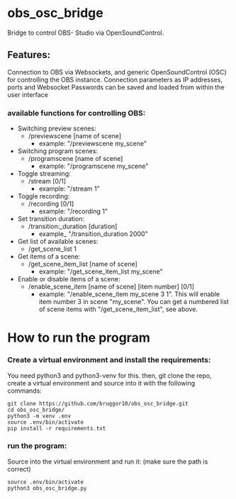 # obs_osc_bridge
Bridge to control OBS- Studio via OpenSoundControl.

## Features:
Connection to OBS via Websockets, and generic OpenSoundControl (OSC) for controlling the OBS instance. Connection parameters as IP addresses, ports and Websocket Passwords can be saved and loaded from within the user interface

### available functions for controlling OBS:
- Switching preview scenes:
    - /previewscene [name of scene] 
        - example: "/previewscene my_scene"
- Switching program scenes:
    - /programscene [name of scene]
        - example: "/programscene my_scene"
- Toggle streaming:
    - /stream [0/1]
        - example: "/stream 1"
- Toggle recording:
    - /recording [0/1]
        - example: "/recording 1"
- Set transition duration:
    - /transition:_duration [duration]
        - example_ "/transition_duration 2000"
- Get list of available scenes:
    - /get_scene_list 1
- Get items of a scene:
    - /get_scene_item_list [name of scene]
        - example: "/get_scene_item_list my_scene"
- Enable or disable items of a scene:
    - /enable_scene_item [name of scene] [item number] [0/1]
        - example: "/enable_scene_item my_scene 3 1". This will enable item number 3 in scene "my_scene". You can get a numbered list of scene items with "/get_scene_item_list", see above.

# How to run the program
### Create a virtual environment and install the requirements:
You need python3 and python3-venv for this.
then, git clone the repo, create a virtual environment and source into it with the following commands:
```
git clone https://github.com/bruggor10/obs_osc_bridge.git
cd obs_osc_bridge/
python3 -m venv .env
source .env/bin/activate
pip install -r requirements.txt
```

### run the program:
Source into the virtual environment and run it: (make sure the path is correct)
```
source .env/bin/activate
python3 obs_osc_bridge.py
```

